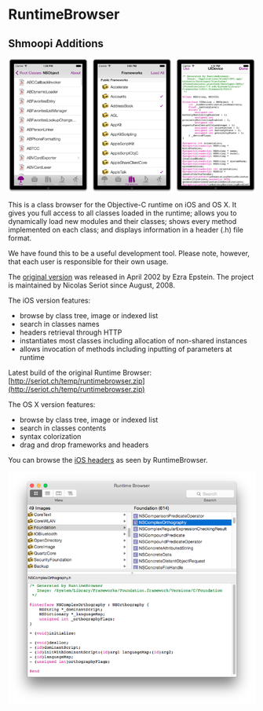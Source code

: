 RuntimeBrowser
==============

Shmoopi Additions
--------------

![RuntimeBrowser](art/screenshot_iphone.png "RuntimeBrowser iPhone")

This is a class browser for the Objective-C runtime on iOS and OS X. It gives you full access to all classes loaded in the runtime; allows you to dynamically load new modules and their classes; shows every method implemented on each class; and displays information in a header (.h) file format.

We have found this to be a useful development tool. Please note, however, that each user is responsible for their own usage.

The [original version](http://www.prajnait.com/source/src_RuntimeBrowser.html) was released in April 2002 by Ezra Epstein. The project is maintained by Nicolas Seriot since August, 2008.

The iOS version features:

  * browse by class tree, image or indexed list
  * search in classes names
  * headers retrieval through HTTP
  * instantiates most classes including allocation of non-shared instances
  * allows invocation of methods including inputting of parameters at runtime
  
Latest build of the original Runtime Browser: [http://seriot.ch/temp/runtimebrowser.zip](http://seriot.ch/temp/runtimebrowser.zip)

The OS X version features:

  * browse by class tree, image or indexed list
  * search in classes contents
  * syntax colorization
  * drag and drop frameworks and headers

You can browse the [iOS headers](https://github.com/nst/iOS-Runtime-Headers) as seen by RuntimeBrowser.

![Screenshot](art/screenshot.png "RuntimeBrowser Mac OS X")
